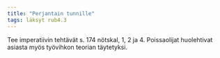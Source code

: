 ```yaml
---
title: "Perjantain tunnille"
tags: läksyt rub4.3
---
```


Tee imperatiivin tehtävät s. 174 nötskal, 1, 2 ja 4. Poissaolijat huolehtivat asiasta myös työvihkon teorian täytetyksi.